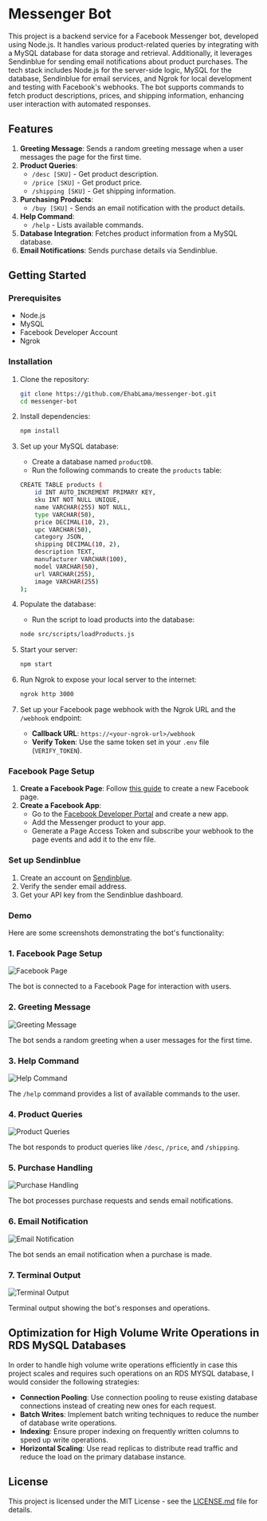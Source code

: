 # Messenger Bot

This project is a backend service for a Facebook Messenger bot, developed using Node.js. It handles various product-related queries by integrating with a MySQL database for data storage and retrieval. Additionally, it leverages Sendinblue for sending email notifications about product purchases. The tech stack includes Node.js for the server-side logic, MySQL for the database, Sendinblue for email services, and Ngrok for local development and testing with Facebook's webhooks. The bot supports commands to fetch product descriptions, prices, and shipping information, enhancing user interaction with automated responses.

## Features

1. **Greeting Message**: Sends a random greeting message when a user messages the page for the first time.
2. **Product Queries**:
   - `/desc [SKU]` - Get product description.
   - `/price [SKU]` - Get product price.
   - `/shipping [SKU]` - Get shipping information.
3. **Purchasing Products**: 
   - `/buy [SKU]` - Sends an email notification with the product details.
4. **Help Command**:
   - `/help` - Lists available commands.
5. **Database Integration**: Fetches product information from a MySQL database.
6. **Email Notifications**: Sends purchase details via Sendinblue.

## Getting Started

### Prerequisites

- Node.js
- MySQL
- Facebook Developer Account
- Ngrok

### Installation

1. Clone the repository:
    ```sh
    git clone https://github.com/EhabLama/messenger-bot.git
    cd messenger-bot
    ```

2. Install dependencies:
    ```sh
    npm install
    ```

3. Set up your MySQL database:
    - Create a database named `productDB`.
    - Run the following commands to create the `products` table:
    ```sh
    CREATE TABLE products (
        id INT AUTO_INCREMENT PRIMARY KEY,
        sku INT NOT NULL UNIQUE,
        name VARCHAR(255) NOT NULL,
        type VARCHAR(50),
        price DECIMAL(10, 2),
        upc VARCHAR(50),
        category JSON,
        shipping DECIMAL(10, 2),
        description TEXT,
        manufacturer VARCHAR(100),
        model VARCHAR(50),
        url VARCHAR(255),
        image VARCHAR(255)
    );
    ```

4. Populate the database:
    - Run the script to load products into the database:
    ```sh
    node src/scripts/loadProducts.js
    ```

5. Start your server:
    ```sh
    npm start
    ```

6. Run Ngrok to expose your local server to the internet:
    ```sh
    ngrok http 3000
    ```

7. Set up your Facebook page webhook with the Ngrok URL and the `/webhook` endpoint:
    - **Callback URL**: `https://<your-ngrok-url>/webhook`
    - **Verify Token**: Use the same token set in your `.env` file (`VERIFY_TOKEN`).

### Facebook Page Setup

1. **Create a Facebook Page**: Follow [this guide](https://www.facebook.com/pages/create) to create a new Facebook page.
2. **Create a Facebook App**:
    - Go to the [Facebook Developer Portal](https://developers.facebook.com/) and create a new app.
    - Add the Messenger product to your app.
    - Generate a Page Access Token and subscribe your webhook to the page events and add it to the env file.

### Set up Sendinblue

1. Create an account on [Sendinblue](https://www.sendinblue.com/).
2. Verify the sender email address.
3. Get your API key from the Sendinblue dashboard.

### Demo

Here are some screenshots demonstrating the bot's functionality:

### 1. Facebook Page Setup

![Facebook Page](static/demo-images/fb_page.png)

The bot is connected to a Facebook Page for interaction with users.

### 2. Greeting Message

![Greeting Message](static/demo-images/messenger_bot_greeting.png)

The bot sends a random greeting when a user messages for the first time.

### 3. Help Command

![Help Command](static/demo-images/messenger_bot_help.png)

The `/help` command provides a list of available commands to the user.

### 4. Product Queries

![Product Queries](static/demo-images/messenger_bot_queries.png)

The bot responds to product queries like `/desc`, `/price`, and `/shipping`.

### 5. Purchase Handling

![Purchase Handling](static/demo-images/messenger_bot_purchase.png)

The bot processes purchase requests and sends email notifications.

### 6. Email Notification

![Email Notification](static/demo-images/messenger_bot_email.png)

The bot sends an email notification when a purchase is made.

### 7. Terminal Output

![Terminal Output](static/demo-images/terminal_output.png)

Terminal output showing the bot's responses and operations.


## Optimization for High Volume Write Operations in RDS MySQL Databases

In order to handle high volume write operations efficiently in case this project scales and requires such operations on an RDS MYSQL database, I would consider the following strategies:

- **Connection Pooling**: Use connection pooling to reuse existing database connections instead of creating new ones for each request.
- **Batch Writes**: Implement batch writing techniques to reduce the number of database write operations.
- **Indexing**: Ensure proper indexing on frequently written columns to speed up write operations.
- **Horizontal Scaling**: Use read replicas to distribute read traffic and reduce the load on the primary database instance.


## License

This project is licensed under the MIT License - see the [LICENSE.md](LICENSE.md) file for details.
